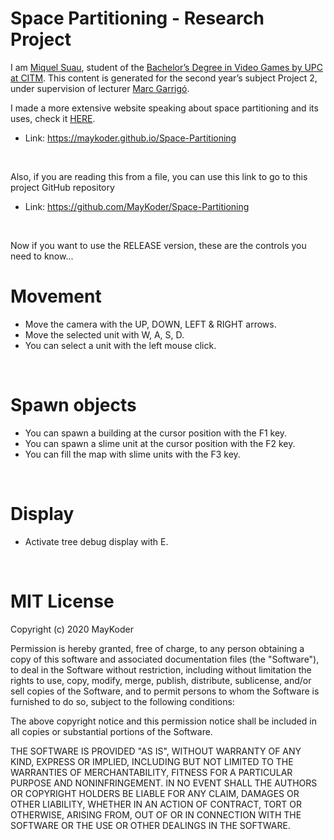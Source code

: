 # Space Partitioning - Research Project

I am [Miquel Suau](https://www.linkedin.com/in/miquel-suau-gonz%C3%A0lez-346b5617a/), student of the [Bachelor’s Degree in Video Games by UPC at CITM](https://www.citm.upc.edu/ing/estudis/graus-videojocs/). This content is generated for the second year’s subject Project 2, under supervision of lecturer [Marc Garrigó](https://www.linkedin.com/in/mgarrigo/).

I made a more extensive website speaking about space partitioning and its uses, check it [HERE](https://maykoder.github.io/Space-Partitioning/).
 - Link: https://maykoder.github.io/Space-Partitioning

<br>

Also, if you are reading this from a file, you can use this link to go to this project GitHub repository
 - Link: https://github.com/MayKoder/Space-Partitioning
 
 <br>
 
Now if you want to use the RELEASE version, these are the controls you need to know...
 
# Movement
 
  - Move the camera with the UP, DOWN, LEFT & RIGHT arrows.
  - Move the selected unit with W, A, S, D.
  - You can select a unit with the left mouse click.
  
<br>

# Spawn objects
  
   - You can spawn a building at the cursor position with the F1 key.
   - You can spawn a slime unit at the cursor position with the F2 key.
   - You can fill the map with slime units with the F3 key.
   
<br>

# Display
 
 - Activate tree debug display with E.
 
 <br>
 
# MIT License

Copyright (c) 2020 MayKoder

Permission is hereby granted, free of charge, to any person obtaining a copy
of this software and associated documentation files (the "Software"), to deal
in the Software without restriction, including without limitation the rights
to use, copy, modify, merge, publish, distribute, sublicense, and/or sell
copies of the Software, and to permit persons to whom the Software is
furnished to do so, subject to the following conditions:

The above copyright notice and this permission notice shall be included in all
copies or substantial portions of the Software.

THE SOFTWARE IS PROVIDED "AS IS", WITHOUT WARRANTY OF ANY KIND, EXPRESS OR
IMPLIED, INCLUDING BUT NOT LIMITED TO THE WARRANTIES OF MERCHANTABILITY,
FITNESS FOR A PARTICULAR PURPOSE AND NONINFRINGEMENT. IN NO EVENT SHALL THE
AUTHORS OR COPYRIGHT HOLDERS BE LIABLE FOR ANY CLAIM, DAMAGES OR OTHER
LIABILITY, WHETHER IN AN ACTION OF CONTRACT, TORT OR OTHERWISE, ARISING FROM,
OUT OF OR IN CONNECTION WITH THE SOFTWARE OR THE USE OR OTHER DEALINGS IN THE
SOFTWARE.
